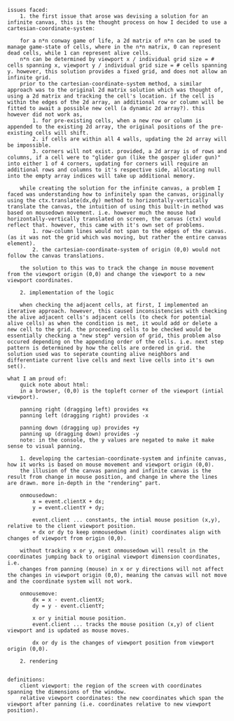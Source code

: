     issues faced:
        1. the first issue that arose was devising a solution for an infinite canvas, this is the thought process on how I decided to use a cartesian-coordinate-system:
        
        for a n*n conway game of life, a 2d matrix of n*n can be used to manage game-state of cells, where in the n*n matrix, 0 can represent dead cells, while 1 can represent alive cells. 
        n*n can be determined by viewport x / individual grid size = # cells spanning x, viewport y / individual grid size = # cells spanning y. however, this solution provides a fixed grid, and does not allow an infinite grid. 
        prior to the cartesian-coordinate-system method, a similar approach was to the original 2d matrix solution which was thought of, using a 2d matrix and tracking the cell's location. if the cell is within the edges of the 2d array, an additional row or column will be fitted to await a possible new cell (a dynamic 2d array?). this however did not work as,
            1. for pre-existing cells, when a new row or column is appended to the existing 2d array, the original positions of the pre-existing cells will shift.
            2. if cells are within all 4 walls, updating the 2d array will be impossible.
            3. corners will not exist. provided, a 2d array is of rows and columns, if a cell were to "glider gun (like the gosper glider gun)" into either 1 of 4 corners, updating for corners will require an additional rows and columns to it's respective side, allocating null into the empty array indices will take up additional memory.

        while creating the solution for the infinite canvas, a problem I faced was understanding how to infinitely span the canvas, originally using the ctx.translate(dx,dy) method to horizontally-vertically translate the canvas, the intuition of using this built-in method was based on mousedown movement. i.e. however much the mouse had horizontally-vertically translated on screen, the canvas (ctx) would reflect that. however, this came with it's own set of problems. 
            1. row-column lines would not span to the edges of the canvas. (as it was not the grid which was moving, but rather the entire canvas element).
            2. the cartesian-coordinate-system of origin (0,0) would not follow the canvas translations.

        the solution to this was to track the change in mouse movement from the viewport origin (0,0) and change the viewport to a new viewport coordinates. 

        2. implementation of the logic

        when checking the adjacent cells, at first, I implemented an iterative approach. however, this caused inconsistencies with checking the alive adjacent cells's adjacent cells (to check for potential alive cells) as when the condition is met, it would add or delete a new cell to the grid. the proceeding cells to be checked would be essentially checking a "new step" version of grid, this problem also occured depending on the appending order of the cells. i.e. next step pattern is determined by how the cells are ordered in grid. the solution used was to seperate counting alive neighbors and differentiate current live cells and next live cells into it's own set().

    what I am proud of:
        quick note about html:
        in a browser, (0,0) is the topleft corner of the viewport (intial viewport).

        panning right (dragging left) provides +x
        panning left (dragging right) provides -x

        panning down (dragging up) provides +y
        panning up (dragging down) provides -y 
        note: in the console, the y values are negated to make it make sense to visual panning.

        1. developing the cartesian-coordinate-system and infinite canvas, how it works is based on mouse movement and viewport origin (0,0).
        the illusion of the canvas panning and infinite canvas is the result from change in mouse position, and change in where the lines are drawn. more in-depth in the "rendering" part.

        onmousedown:
            x = event.clientX + dx;
            y = event.clientY + dy;

            event.client ... constants, the intial mouse position (x,y), relative to the client viewport position. 
            + dx or dy to keep onmousedown (init) coordinates align with changes of viewport from origin (0,0).

        without tracking x or y, next onmousedown will result in the coordinates jumping back to original viewport dimension coordinates, i.e.
        changes from panning (mouse) in x or y directions will not affect the changes in viewport origin (0,0), meaning the canvas will not move and the coordinate system will not work.

        onmousemove: 
            dx = x - event.clientX;
            dy = y - event.clientY;

            x or y initial mouse position.
            event.client ... tracks the mouse position (x,y) of client viewport and is updated as mouse moves. 

            dx or dy is the changes of viewport position from viewport origin (0,0).

        2. rendering
            

    definitions:
        client viewport: the region of the screen with coordinates spanning the dimensions of the window.
        relative viewport coordinates: the new coordinates which span the viewport after panning (i.e. coordinates relative to new viewport position).
